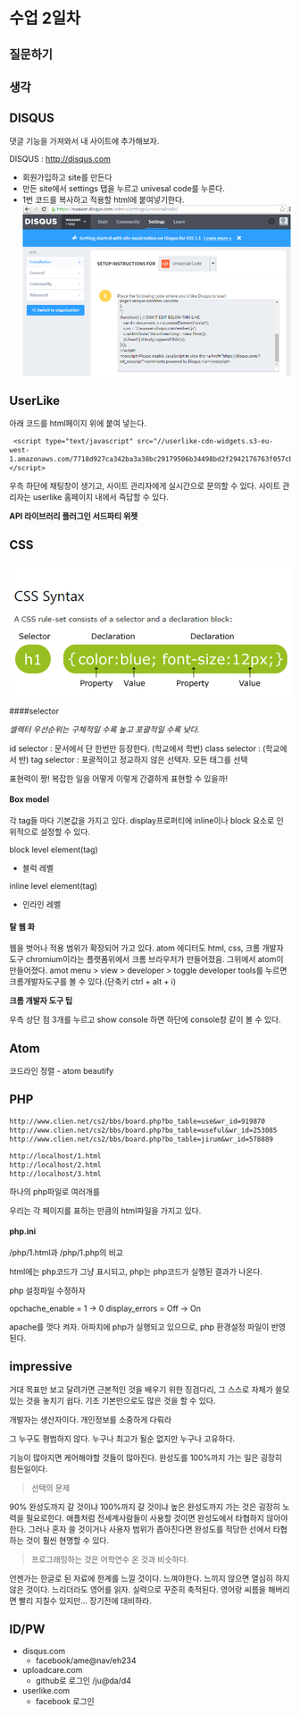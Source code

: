 # 수업 2일차

## 질문하기

## 생각

## DISQUS
댓글 기능을 가져와서 내 사이트에 추가해보자.

DISQUS : http://disqus.com
  - 회원가입하고 site를 만든다
  - 만든 site에서 settings 탭을 누르고 univesal code를 누른다.
  - 1번 코드를 복사하고 적용할 html에 붙여넣기한다.
![disqus 댓글 기능](disqus댓글기능사용하기.PNG)

## UserLike
아래 코드를 html페이지 </body>위에 붙여 넣는다.
```
 <script type="text/javascript" src="//userlike-cdn-widgets.s3-eu-west-1.amazonaws.com/7718d927ca342ba3a38bc29179506b34498bd2f2942176763f057cb33f9e19f7.js"></script> 
```
우측 하단에 채팅창이 생기고, 사이트 관리자에게 실시간으로 문의할 수 있다. 사이트 관리자는 userlike 홈페이지 내에서 즉답할 수 있다. 

**API 라이브러리 플러그인 서드파티 위젯**

## CSS
![css 문법](css-syntax.PNG)

####selector

*셀렉터 우선순위는 구체적일 수록 높고 포괄적일 수록 낮다.*

id selector : 문서에서 단 한번만 등장한다. (학교에서 학번)
class selector : (학교에서 반)
tag selector : 포괄적이고 정교하지 않은 선택자. 모든 태그를 선택

표현력이 짱! 복잡한 일을 어떻게 이렇게 간결하게 표현할 수 있을까!

#### Box model

각 tag들 마다 기본값을 가지고 있다.
display프로퍼티에 inline이나 block 요소로 인위적으로 설정할 수 있다.

block level element(tag)
- 블럭 레벨

inline level element(tag)
- 인라인 레벨

#### 탈 웹 화
웹을 벗어나 적용 범위가 확장되어 가고 있다. atom 에디터도 html, css, 
크롬 개발자 도구 chromium이라는 플랫폼위에서 크롬 브라우저가 만들어졌음. 그위에서 atom이 만들어졌다. amot menu > view > developer > toggle developer tools를 누르면 크롬개발자도구를 볼 수 있다.(단축키 ctrl + alt + i)

**크롬 개발자 도구 팁**

우측 상단 점 3개를 누르고 show console 하면 하단에 console창 같이 볼 수 있다.

## Atom
코드라인 정렬 - atom beautify

## PHP
```
http://www.clien.net/cs2/bbs/board.php?bo_table=use&wr_id=919870
http://www.clien.net/cs2/bbs/board.php?bo_table=useful&wr_id=253085
http://www.clien.net/cs2/bbs/board.php?bo_table=jirum&wr_id=578889
```
```
http://localhost/1.html
http://localhost/2.html
http://localhost/3.html
```
하나의 php파일로 여러개를

우리는 각 페이지를 표하는 만큼의 html파일을 가지고 있다.

#### php.ini

/php/1.html과 /php/1.php의 비교

html에는 php코드가 그냥 표시되고, php는 php코드가 실행된 결과가 나온다.

php 설정파일 수정하자

opchache_enable = 1 -> 0
display_errors = Off -> On

apache를 껏다 켜자. 아파치에 php가 실행되고 있으므로, php 환경설정 파일이 반영된다.

## impressive
거대 목표만 보고 달려가면
근본적인 것을 배우기 위한 징검다리, 그 스스로 자체가 쓸모있는 것을 놓치기 쉽다.
기초 기본만으로도 많은 것을 할 수 있다.

개발자는 생산자이다. 개인정보를 소중하게 다뤄라

그 누구도 평범하지 않다. 누구나 최고가 될순 없지만 누구나 고유하다.

기능이 많아지면 케어해야할 것들이 많아진다.
완성도를 100%까지 가는 일은 굉장히 힘든일이다.

>선택의 문제

90% 완성도까지 갈 것이냐 100%까지 갈 것이냐
높은 완성도까지 가는 것은 굉장히 노력을 필요로한다. 애플처럼 전세계사람들이 사용할 것이면 완성도에서 타협하지 않아야한다. 그러나 혼자 쓸 것이거나 사용자 범위가 좁아진다면 완성도를 적당한 선에서 타협하는 것이 훨씬 현명할 수 있다.

> 프로그래밍하는 것은 어학연수 온 것과 비슷하다.

언젠가는 한글로 된 자료에 한계를 느낄 것이다. 느껴야한다. 느끼지 않으면 열심히 하지 않은 것이다. 느리더라도 영어를 읽자. 실력으로 꾸준히 축적된다.
영어랑 씨름을 해버리면 빨리 지칠수 있지만... 장기전에 대비하라.

## ID/PW
- disqus.com
  - facebook/ame@nav/eh234
- uploadcare.com
  - github로 로그인 /ju@da/d4
- userlike.com
  - facebook 로그인
